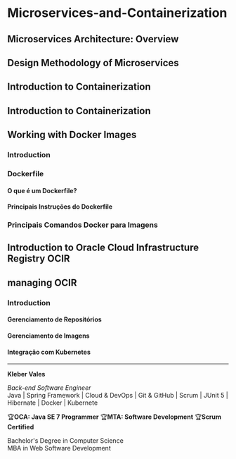 # Microservices-and-Containerization

## Microservices Architecture: Overview
## Design Methodology of Microservices
## Introduction to Containerization
## Introduction to Containerization
## Working with Docker Images
### Introduction
### Dockerfile
#### O que é um Dockerfile?
#### Principais Instruções do Dockerfile

### Principais Comandos Docker para Imagens

## Introduction to Oracle Cloud Infrastructure Registry OCIR

## managing OCIR
### Introduction
#### Gerenciamento de Repositórios
#### Gerenciamento de Imagens
#### Integração com Kubernetes

---

**Kleber Vales**  

*Back-end Software Engineer*  
Java | Spring Framework | Cloud & DevOps | Git & GitHub | Scrum | JUnit 5 | Hibernate | Docker | Kubernete

🏆**OCA: Java SE 7 Programmer**  🏆**MTA: Software Development**  🏆**Scrum Certified**

Bachelor's Degree in Computer Science  
MBA in Web Software Development







